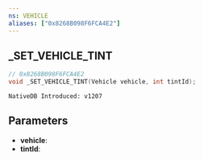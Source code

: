 ```yaml
---
ns: VEHICLE
aliases: ["0x8268B098F6FCA4E2"]
---
```

## _SET_VEHICLE_TINT

```c
// 0x8268B098F6FCA4E2
void _SET_VEHICLE_TINT(Vehicle vehicle, int tintId);
```

```
NativeDB Introduced: v1207
```

## Parameters
* **vehicle**:
* **tintId**:
